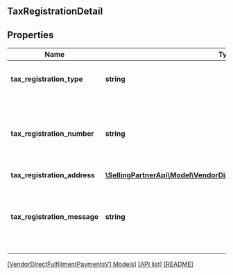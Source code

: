 ## TaxRegistrationDetail

## Properties

Name | Type | Description | Notes
------------ | ------------- | ------------- | -------------
**tax_registration_type** | **string** | Tax registration type for the entity. | [optional]
**tax_registration_number** | **string** | Tax registration number for the entity. For example, VAT ID, Consumption Tax ID. |
**tax_registration_address** | [**\SellingPartnerApi\Model\VendorDirectFulfillmentPaymentsV1\Address**](Address.md) |  | [optional]
**tax_registration_message** | **string** | Tax registration message that can be used for additional tax related details. | [optional]

[[VendorDirectFulfillmentPaymentsV1 Models]](../) [[API list]](../../Api) [[README]](../../../README.md)
